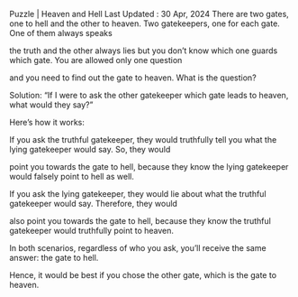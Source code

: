 Puzzle | Heaven and Hell
Last Updated : 30 Apr, 2024
There are two gates, one to hell and the other to heaven. Two gatekeepers, one for each gate. One of them always speaks 

the truth and the other always lies but you don’t know which one guards which gate. You are allowed only one question 


and you need to find out the gate to heaven. What is the question?    

 
 Solution: “If I were to ask the other gatekeeper which gate leads to heaven, what would they say?”

Here’s how it works:

If you ask the truthful gatekeeper, they would truthfully tell you what the lying gatekeeper would say. So, they would

point you towards the gate to hell, because they know the lying gatekeeper would falsely point to hell as well.

If you ask the lying gatekeeper, they would lie about what the truthful gatekeeper would say. Therefore, they would 

also point you towards the gate to hell, because they know the truthful gatekeeper would truthfully point to heaven.

In both scenarios, regardless of who you ask, you’ll receive the same answer: the gate to hell.

Hence, it would be best if you chose the other gate, which is the gate to heaven.

